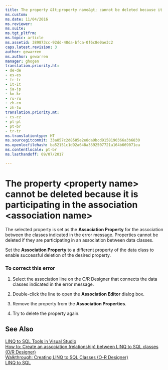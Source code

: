 ```yaml
---
title: The property &lt;property name&gt; cannot be deleted because it is participating in the association &lt;association name&gt; | Microsoft Docs
ms.custom: 
ms.date: 11/04/2016
ms.reviewer: 
ms.suite: 
ms.tgt_pltfrm: 
ms.topic: article
ms.assetid: 389873cc-92dd-48da-bfca-0f6c8e0ae3c2
caps.latest.revision: 3
author: gewarren
ms.author: gewarren
manager: ghogen
translation.priority.ht:
- de-de
- es-es
- fr-fr
- it-it
- ja-jp
- ko-kr
- ru-ru
- zh-cn
- zh-tw
translation.priority.mt:
- cs-cz
- pl-pl
- pt-br
- tr-tr
ms.translationtype: HT
ms.sourcegitcommit: 33a857c2d8585e2e8da9bcd9158190366a3b6830
ms.openlocfilehash: ba52151c1d92a648a3392507721a164b669071ea
ms.contentlocale: pt-br
ms.lasthandoff: 09/07/2017

---
```

# <a name="the-property-ltproperty-namegt-cannot-be-deleted-because-it-is-participating-in-the-association-ltassociation-namegt"></a>The property &lt;property name&gt; cannot be deleted because it is participating in the association &lt;association name&gt;
The selected property is set as the **Association Property** for the association between the classes indicated in the error message. Properties cannot be deleted if they are participating in an association between data classes.  
  
 Set the **Association Property** to a different property of the data class to enable successful deletion of the desired property.  
  
### <a name="to-correct-this-error"></a>To correct this error  
  
1.  Select the association line on the O/R Designer that connects the data classes indicated in the error message.  
  
2.  Double-click the line to open the **Association Editor** dialog box.  
  
3.  Remove the property from the **Association Properties**.  
  
4.  Try to delete the property again.  
  
## <a name="see-also"></a>See Also  
 [LINQ to SQL Tools in Visual Studio](../data-tools/linq-to-sql-tools-in-visual-studio2.md)   
 [How to: Create an association (relationship) between LINQ to SQL classes (O/R Designer)](../data-tools/how-to-create-an-association-relationship-between-linq-to-sql-classes-o-r-designer.md)   
 [Walkthrough: Creating LINQ to SQL Classes (O-R Designer)](how-to-create-linq-to-sql-classes-mapped-to-tables-and-views-o-r-designer.md)   
 [LINQ to SQL](/dotnet/framework/data/adonet/sql/linq/index)
